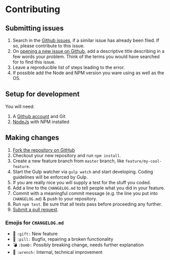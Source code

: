 # Contributing

## Submitting issues

1. Search in the [Github issues](https://github.com/fboes/metar-parser/issues), if a similar issue has already been filed. If so, please contribute to this issue.
2. On [opening a new issue on Github](https://github.com/fboes/metar-parser/issues), add a descriptive title describing in a few words your problem. Think of the terms you would have searched for to find this issue.
3. Leave a reproducible list of steps leading to the error.
4. If possible add the Node and NPM version you ware using as well as the OS.

## Setup for development

You will need:

1. A [Github account](https://github.com/) and Git
2. [NodeJs](https://nodejs.org/) with NPM installed

## Making changes

1. [Fork the repository on GitHub](https://help.github.com/articles/fork-a-repo/)
2. Checkout your new repository and run `npm install`.
3. Create a new feature branch from `master` branch, like `feature/my-cool-feature`.
4. Start the Gulp watcher via `gulp watch` and start developing. Coding guidelines will be enforced by Gulp.
5. If you are really nice you will supply a test for the stuff you coded.
6. Add a line to the `CHANGELOG.md` to tell people what you did in your feature.
7. Commit with a meaningful commit message (e.g. the line you put into `CHANGELOG.md`) & push to your repository.
8. Run `npm test`. Be sure that all tests pass before proceeding any further.
9. [Submit a pull request](https://help.github.com/articles/about-pull-requests/).

### Emojis for `CHANGELOG.md`

- :gift: `:gift:` New feature
- :pill: `:pill:` Bugfix, repairing a broken functionality
- :bomb: `:bomb:` Possibly breaking change, needs further explanation
- :wrench: `:wrench:` Internal, technical improvement

